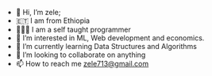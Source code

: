 - 👋 Hi, I’m zele;
- 🇪🇹 I am from Ethiopia
- 👨🏾‍💻 I am a self taught programmer
- 👀 I’m interested in ML, Web development and economics. 
- 🌱 I’m currently learning Data Structures and Algorithms 
- 💞️ I’m looking to collaborate on anything 
- 📫 How to reach me zele713@gmail.com

<!---
Zebracode13/Zebracode13 is a ✨ special ✨ repository because its `README.md` (this file) appears on your GitHub profile.
You can click the Preview link to take a look at your changes.
--->
